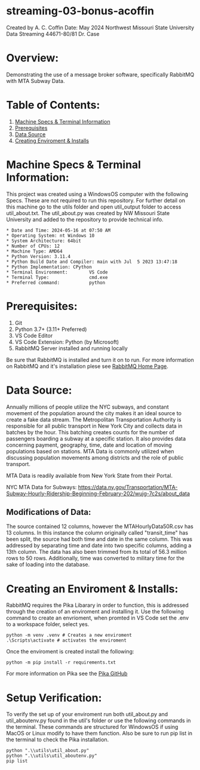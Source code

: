 # streaming-03-bonus-acoffin
Created by A. C. Coffin
Date: May 2024
Northwest Missouri State University
Data Streaming 44671-80/81
Dr. Case

# Overview:
Demonstrating the use of a message broker software, specifically RabbitMQ with MTA Subway Data. 

# Table of Contents:
1. [Machine Specs & Terminal Information](Machine_Specs_&_Terminal_Information:)
2. [Prerequisites](Prerequisites:)
3. [Data Source](Data_Source:)
4. [Creating Enviroment & Installs](Creating_an_Enviroment_&_Installs)


# Machine Specs & Terminal Information:
This project was created using a WindowsOS computer with the following Specs. These are not required to run this repository. For further detail on this machine go to the utils folder and open util_output folder to access util_about.txt. The util_about.py was created by NW Missouri State University and added to the repository to provide technical info.

    * Date and Time: 2024-05-16 at 07:50 AM
    * Operating System: nt Windows 10
    * System Architecture: 64bit
    * Number of CPUs: 12
    * Machine Type: AMD64
    * Python Version: 3.11.4
    * Python Build Date and Compiler: main with Jul  5 2023 13:47:18
    * Python Implementation: CPython
    * Terminal Environment:        VS Code
    * Terminal Type:               cmd.exe
    * Preferred command:           python

# Prerequisites:
1. Git
2. Python 3.7+ (3.11+ Preferred)
3. VS Code Editor
4. VS Code Extension: Python (by Microsoft)
5. RabbitMQ Server installed and running locally

Be sure that RabbitMQ is installed and turn it on to run. For more information on RabbitMQ and it's installation plese see [RabbitMQ Home Page](https://www.rabbitmq.com/).

# Data Source:
Annually millions of people utilize the NYC subways, and constant movement of the population around the city makes it an ideal source to create a fake data stream. The Metropolitan Transportation Authority is responsible for all public transport in New York City and collects data in batches by the hour. This batching creates counts for the number of passengers boarding a subway at a specific station. It also provides data concerning payment, geography, time, date and location of moving populations based on stations. MTA Data is commonly utilized when discussing population movements among districts and the role of public transport.

MTA Data is readily available from New York State from their Portal.

NYC MTA Data for Subways: https://data.ny.gov/Transportation/MTA-Subway-Hourly-Ridership-Beginning-February-202/wujg-7c2s/about_data

## Modifications of Data:
The source contained 12 columns, however the MTAHourlyData50R.csv has 13 columns. In this instance the column originally called "transit_time" has been split, the source had both time and date in the same column. This was addressed by separating time and date into two specific columns, adding a 13th column. The data has also been trimmed from its total of 56.3 million rows to 50 rows. Additionally, time was converted to military time for the sake of loading into the database.

# Creating an Enviroment & Installs:
RabbitMQ requires the Pika Libarary in order to function, this is addressed through the creation of an enviroment and installing it. Use the following command to create an envrioment, when promted in VS Code set the .env to a workspace folder, select yes.

```
python -m venv .venv # Creates a new enviroment
.\Scripts\activate # activates the enviroment
```

Once the enviroment is created install the following:
```
python -m pip install -r requirements.txt
```
For more information on Pika see the [Pika GitHub](https://github.com/pika/pika)

# Setup Verification:
To verify the set up of your enviroment run both util_about.py and util_aboutenv.py found in the util's folder or use the following commands in the terminal.
These commands are structured for WindowsOS if using MacOS or Linux modify to have them function. Also be sure to run pip list in the terminal to check the Pika installation. 
```
python ".\\utils\util_about.py"
python ".\\utils\util_aboutenv.py"
pip list
```
